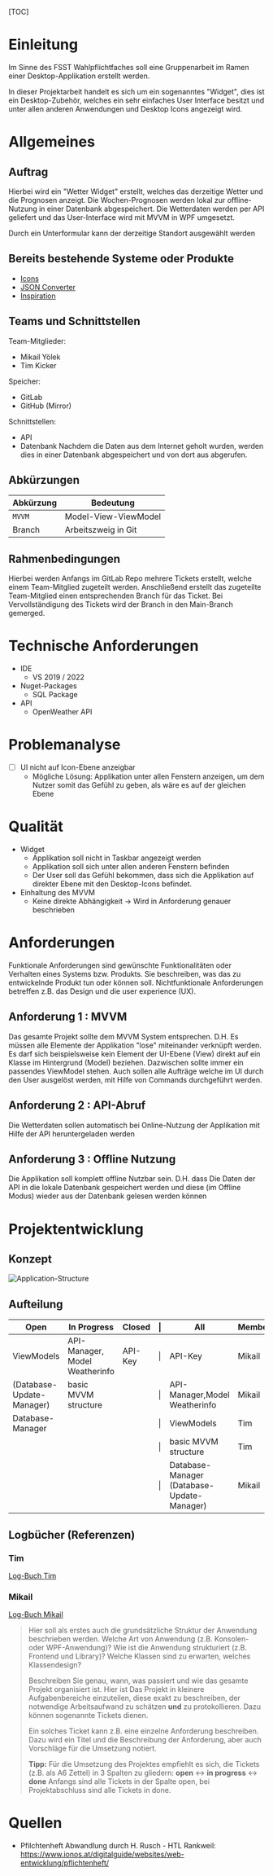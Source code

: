 

[TOC]

#  Einleitung
Im Sinne des FSST Wahlpflichtfaches soll eine Gruppenarbeit im Ramen einer Desktop-Applikation erstellt werden.

In dieser Projektarbeit handelt es sich um ein sogenanntes "Widget", dies ist ein Desktop-Zubehör, welches ein sehr einfaches User Interface besitzt und unter allen anderen Anwendungen und Desktop Icons angezeigt wird.

# Allgemeines

## Auftrag
Hierbei wird ein "Wetter Widget" erstellt, welches das derzeitige Wetter und die Prognosen anzeigt. Die Wochen-Prognosen werden lokal zur offline-Nutzung in einer Datenbank abgespeichert. Die Wetterdaten werden per API geliefert und das User-Interface wird mit MVVM in WPF umgesetzt.

Durch ein Unterformular kann der derzeitige Standort ausgewählt werden

## Bereits bestehende Systeme oder Produkte
 - [Icons](https://openweathermap.org/weather-conditions#Weather-Condition-Codes-2)
 - [JSON Converter](https://github.com/kerminator-dev/WeatherWidget/blob/main/src/WeatherWidget/WeatherWidget/Models/JSON/OpenWeatherJSON.cs)
 - [Inspiration](https://github.com/kerminator-dev/WeatherWidget)

## Teams und Schnittstellen
Team-Mitglieder:

- Mikail Yölek
- Tim Kicker

Speicher:

- GitLab
- GitHub (Mirror)

Schnittstellen:
- API
- Datenbank
Nachdem die Daten aus dem Internet geholt wurden, werden dies in einer Datenbank abgespeichert und von dort aus abgerufen.

## Abkürzungen
| Abkürzung | Bedeutung            |
| --------- | -------------------- |
| `MVVM`    | Model-View-ViewModel |
| Branch    | Arbeitszweig in Git  |



## Rahmenbedingungen
Hierbei werden Anfangs im GitLab Repo mehrere Tickets erstellt, welche einem Team-Mitglied zugeteilt werden. Anschließend erstellt das zugeteilte Team-Mitglied einen entsprechenden Branch für das Ticket. Bei Vervollständigung des Tickets wird der Branch in den Main-Branch gemerged.

# Technische Anforderungen
- IDE 
  - VS 2019 / 2022
- Nuget-Packages
  - SQL Package
- API
  - OpenWeather API

# Problemanalyse
- [ ] UI nicht auf Icon-Ebene anzeigbar
  - Mögliche Lösung: Applikation unter allen Fenstern anzeigen, um dem Nutzer somit das Gefühl zu geben, als wäre es auf der gleichen Ebene

#  Qualität
- Widget
  - Applikation soll nicht in Taskbar angezeigt werden
  - Applikation soll sich unter allen anderen Fenstern befinden
  - Der User soll das Gefühl bekommen, dass sich die Applikation auf direkter Ebene mit den Desktop-Icons befindet.
- Einhaltung des MVVM 
  - Keine direkte Abhängigkeit -> Wird in Anforderung genauer beschrieben

#  Anforderungen
Funktionale Anforderungen sind gewünschte Funktionalitäten oder Verhalten eines Systems bzw. Produkts. Sie beschreiben, was das zu entwickelnde Produkt tun oder können soll. Nichtfunktionale Anforderungen betreffen z.B. das Design und die user experience (UX).
## Anforderung 1 : MVVM

Das gesamte Projekt sollte dem MVVM System entsprechen. D.H. Es müssen alle Elemente der Applikation "lose" miteinander verknüpft werden. Es darf sich beispielsweise kein Element der UI-Ebene (View) direkt auf ein Klasse im Hintergrund (Model) beziehen. Dazwischen sollte immer ein passendes ViewModel stehen. Auch sollen alle Aufträge welche im UI durch den User ausgelöst werden, mit Hilfe von Commands durchgeführt werden.

## Anforderung 2 : API-Abruf

Die Wetterdaten sollen automatisch bei Online-Nutzung der Applikation mit Hilfe der API heruntergeladen werden

## Anforderung 3 : Offline Nutzung

Die Applikation soll komplett offline Nutzbar sein. D.H. dass Die Daten der API in die lokale Datenbank gespeichert werden und diese (im Offline Modus) wieder aus der Datenbank gelesen werden können

# Projektentwicklung

## Konzept
![Application-Structure](./ApplicationStructure.jpeg)

## Aufteilung
| Open                      | In Progress                    | Closed  | \|   | All                                        | Member |
| ------------------------- | ------------------------------ | ------- | ---- | ------------------------------------------ | ------ |
| ViewModels                | API-Manager, Model Weatherinfo | API-Key | \|   | API-Key                                    | Mikail |
| (Database-Update-Manager) | basic MVVM structure           |         | \|   | API-Manager,Model Weatherinfo              | Mikail |
| Database-Manager          |                                |         | \|   | ViewModels                                 | Tim    |
|                           |                                |         | \|   | basic MVVM structure                       | Tim    |
|                           |                                |         | \|   | Database-Manager (Database-Update-Manager) | Mikail |

## Logbücher (Referenzen)
### Tim
[Log-Buch Tim](./LogBookTim.md)
### Mikail
[Log-Buch Mikail](./LogBookMikail.md)

>Hier soll als erstes auch die grundsätzliche Struktur der Anwendung beschrieben werden. Welche Art von Anwendung (z.B. Konsolen- oder WPF-Anwendung)? Wie ist die Anwendung strukturiert (z.B. Frontend und Library)? Welche Klassen sind zu erwarten, welches Klassendesign?
>
>Beschreiben Sie genau, wann, was passiert und wie das gesamte Projekt organisiert ist. Hier ist Das Projekt in kleinere Aufgabenbereiche einzuteilen, diese exakt zu beschreiben, der notwendige Arbeitsaufwand zu schätzen **und** zu protokollieren. Dazu können sogenannte Tickets dienen.
>
>Ein solches Ticket kann z.B. eine einzelne Anforderung beschreiben. Dazu wird ein Titel und die Beschreibung der Anforderung, aber auch Vorschläge für die Umsetzung notiert.
>
>**Tipp:** Für die Umsetzung des Projektes empfiehlt es sich, die Tickets (z.B. als A6 Zettel) in 3 Spalten zu gliedern: **open** <-> **in progress** <-> **done**
>Anfangs sind alle Tickets in der Spalte open, bei Projektabschluss sind alle Tickets in done.

# Quellen

- Pfilchtenheft Abwandlung durch H. Rusch - HTL Rankweil: https://www.ionos.at/digitalguide/websites/web-entwicklung/pflichtenheft/
